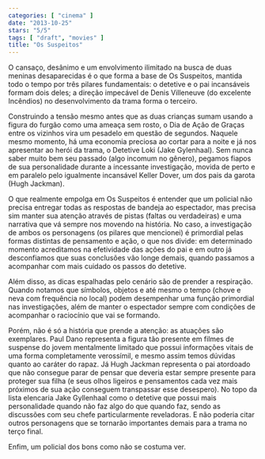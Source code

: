 ```yaml
---
categories: [ "cinema" ]
date: "2013-10-25"
stars: "5/5"
tags: [ "draft", "movies" ]
title: "Os Suspeitos"
---
```

O cansaço, desânimo e um envolvimento ilimitado na busca de duas meninas
desaparecidas é o que forma a base de Os Suspeitos, mantida todo o tempo
por três pilares fundamentais: o detetive e o pai incansáveis formam
dois deles; a direção impecável de Denis Villeneuve (do excelente
Incêndios) no desenvolvimento da trama forma o terceiro.

Construindo a tensão mesmo antes que as duas crianças sumam usando a
figura do furgão como uma ameaça sem rosto, o Dia de Ação de Graças
entre os vizinhos vira um pesadelo em questão de segundos. Naquele
mesmo momento, há uma economia preciosa ao cortar para a noite e já
nos apresentar ao herói da trama, o Detetive Loki (Jake Gylenhaal). Sem
nunca saber muito bem seu passado (algo incomum no gênero), pegamos
fiapos de sua personalidade durante a incessante investigação, movida
de perto e em paralelo pelo igualmente incansável Keller Dover, um dos
pais da garota (Hugh Jackman).

O que realmente empolga em Os Suspeitos é entender que um policial não
precisa entregar todas as respostas de bandeja ao espectador, mas precisa
sim manter sua atenção através de pistas (faltas ou verdadeiras)
e uma narrativa que vá sempre nos movendo na história. No caso,
a investigação de ambos os personagens (os pilares que mencionei)
é primordial pelas formas distintas de pensamento e ação, o que nos
divide: em determinado momento acreditamos na efetividade das ações do
pai e em outro já desconfiamos que suas conclusões vão longe demais,
quando passamos a acompanhar com mais cuidado os passos do detetive.

Além disso, as dicas espalhadas pelo cenário são de prender a
respiração. Quando notamos que símbolos, objetos e até mesmo o tempo
(chove e neva com frequência no local) podem desempenhar uma função
primordial nas investigações, além de manter o espectador sempre com
condições de acompanhar o raciocínio que vai se formando.

Porém, não é só a história que prende a atenção: as atuações
são exemplares. Paul Dano representa a figura tão presente em filmes de
suspense do jovem mentalmente limitado que possui informações vitais de
uma forma completamente verossímil, e mesmo assim temos dúvidas quanto
ao caráter do rapaz. Já Hugh Jackman representa o pai atordoado que não
consegue parar de pensar que deveria estar sempre presente para proteger
sua filha (e seus olhos ligeiros e pensamentos cada vez mais próximos
de sua ação conseguem transpassar esse desespero). No topo da lista
elencaria Jake Gyllenhaal como o detetive que possui mais personalidade
quando não faz algo do que quando faz, sendo as discussões com seu
chefe particularmente reveladoras. E não poderia citar outros personagens
que se tornarão importantes demais para a trama no terço final.

Enfim, um policial dos bons como não se costuma ver.

